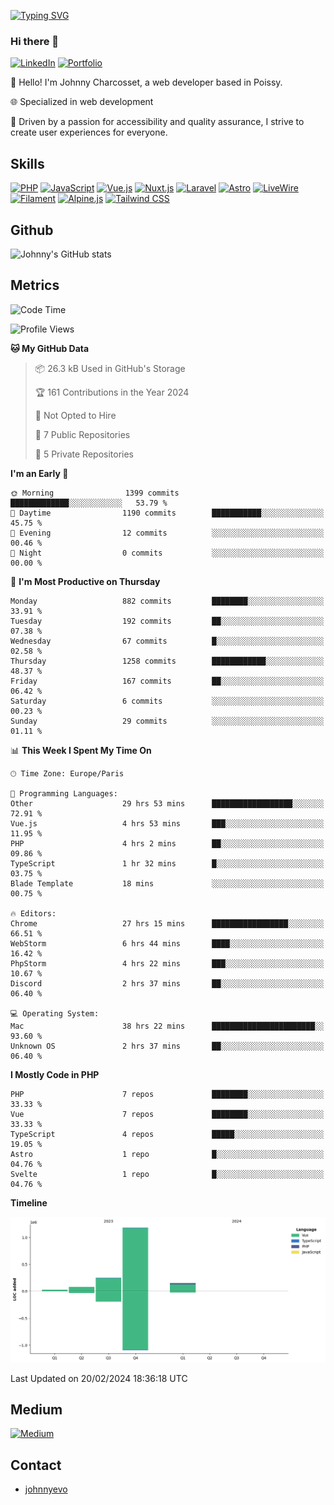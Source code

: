 [![Typing SVG](https://readme-typing-svg.demolab.com?font=Fira+Code&pause=1000&random=false&width=435&lines=Johnny+Charcosset;Web+Developer)](https://git.io/typing-svg)

### Hi there 👋
[![LinkedIn](https://img.shields.io/badge/LinkedIn-0077B5?style=for-the-badge&logo=linkedin&logoColor=white)](https://www.linkedin.com/in/johnny-charcosset/)
[![Portfolio](https://img.shields.io/badge/Portfolio-4285F4?style=for-the-badge&logo=google-chrome&logoColor=white)](https://johnnyevo.github.io/)

👋 Hello! I'm Johnny Charcosset, a web developer based in Poissy.

🌐 Specialized in web development

🚀 Driven by a passion for accessibility and quality assurance, I strive to create user experiences for everyone.

## Skills

[![PHP](https://img.shields.io/badge/PHP-777BB4?style=for-the-badge&logo=php&logoColor=white)](https://www.php.net/)
[![JavaScript](https://img.shields.io/badge/JavaScript-F7DF1E?style=for-the-badge&logo=javascript&logoColor=black)](https://developer.mozilla.org/en-US/docs/Web/JavaScript)
[![Vue.js](https://img.shields.io/badge/Vue.js-4FC08D?style=for-the-badge&logo=vue.js&logoColor=white)](https://vuejs.org/)
[![Nuxt.js](https://img.shields.io/badge/Nuxt.js-00C58E?style=for-the-badge&logo=nuxt.js&logoColor=white)](https://nuxtjs.org/)
[![Laravel](https://img.shields.io/badge/Laravel-FF2D20?style=for-the-badge&logo=laravel&logoColor=white)](https://laravel.com/)
[![Astro](https://img.shields.io/badge/Astro-0B3E59?style=for-the-badge&logo=astro&logoColor=white)](https://astro.build/)
[![LiveWire](https://img.shields.io/badge/LiveWire-FF3E00?style=for-the-badge&logo=livewire&logoColor=white)](https://laravel-livewire.com/)
[![Filament](https://img.shields.io/badge/Filament-253E46?style=for-the-badge&logo=https://filamentphp.com/favicon/favicon-32x32.png?v=w1dBNxT7Wg&logoColor=white)](https://filamentadmin.com/)
[![Alpine.js](https://img.shields.io/badge/Alpine.js-8BC0D0?style=for-the-badge&logo=alpine.js&logoColor=black)](https://alpinejs.dev/)
[![Tailwind CSS](https://img.shields.io/badge/Tailwind_CSS-38B2AC?style=for-the-badge&logo=tailwind-css&logoColor=white)](https://tailwindcss.com/)

## Github

![Johnny's GitHub stats](https://github-readme-stats.vercel.app/api?username=JohnnyEvo&show_icons=true&theme=transparent)

## Metrics

<!--START_SECTION:waka-->
![Code Time](http://img.shields.io/badge/Code%20Time-84%20hrs%2033%20mins-blue)

![Profile Views](http://img.shields.io/badge/Profile%20Views-0-blue)

**🐱 My GitHub Data** 

> 📦 26.3 kB Used in GitHub's Storage 
 > 
> 🏆 161 Contributions in the Year 2024
 > 
> 🚫 Not Opted to Hire
 > 
> 📜 7 Public Repositories 
 > 
> 🔑 5 Private Repositories 
 > 
**I'm an Early 🐤** 

```text
🌞 Morning                1399 commits        █████████████░░░░░░░░░░░░   53.79 % 
🌆 Daytime                1190 commits        ███████████░░░░░░░░░░░░░░   45.75 % 
🌃 Evening                12 commits          ░░░░░░░░░░░░░░░░░░░░░░░░░   00.46 % 
🌙 Night                  0 commits           ░░░░░░░░░░░░░░░░░░░░░░░░░   00.00 % 
```
📅 **I'm Most Productive on Thursday** 

```text
Monday                   882 commits         ████████░░░░░░░░░░░░░░░░░   33.91 % 
Tuesday                  192 commits         ██░░░░░░░░░░░░░░░░░░░░░░░   07.38 % 
Wednesday                67 commits          █░░░░░░░░░░░░░░░░░░░░░░░░   02.58 % 
Thursday                 1258 commits        ████████████░░░░░░░░░░░░░   48.37 % 
Friday                   167 commits         ██░░░░░░░░░░░░░░░░░░░░░░░   06.42 % 
Saturday                 6 commits           ░░░░░░░░░░░░░░░░░░░░░░░░░   00.23 % 
Sunday                   29 commits          ░░░░░░░░░░░░░░░░░░░░░░░░░   01.11 % 
```


📊 **This Week I Spent My Time On** 

```text
🕑︎ Time Zone: Europe/Paris

💬 Programming Languages: 
Other                    29 hrs 53 mins      ██████████████████░░░░░░░   72.91 % 
Vue.js                   4 hrs 53 mins       ███░░░░░░░░░░░░░░░░░░░░░░   11.95 % 
PHP                      4 hrs 2 mins        ██░░░░░░░░░░░░░░░░░░░░░░░   09.86 % 
TypeScript               1 hr 32 mins        █░░░░░░░░░░░░░░░░░░░░░░░░   03.75 % 
Blade Template           18 mins             ░░░░░░░░░░░░░░░░░░░░░░░░░   00.75 % 

🔥 Editors: 
Chrome                   27 hrs 15 mins      █████████████████░░░░░░░░   66.51 % 
WebStorm                 6 hrs 44 mins       ████░░░░░░░░░░░░░░░░░░░░░   16.42 % 
PhpStorm                 4 hrs 22 mins       ███░░░░░░░░░░░░░░░░░░░░░░   10.67 % 
Discord                  2 hrs 37 mins       ██░░░░░░░░░░░░░░░░░░░░░░░   06.40 % 

💻 Operating System: 
Mac                      38 hrs 22 mins      ███████████████████████░░   93.60 % 
Unknown OS               2 hrs 37 mins       ██░░░░░░░░░░░░░░░░░░░░░░░   06.40 % 
```

**I Mostly Code in PHP** 

```text
PHP                      7 repos             ████████░░░░░░░░░░░░░░░░░   33.33 % 
Vue                      7 repos             ████████░░░░░░░░░░░░░░░░░   33.33 % 
TypeScript               4 repos             █████░░░░░░░░░░░░░░░░░░░░   19.05 % 
Astro                    1 repo              █░░░░░░░░░░░░░░░░░░░░░░░░   04.76 % 
Svelte                   1 repo              █░░░░░░░░░░░░░░░░░░░░░░░░   04.76 % 
```



**Timeline**

![Lines of Code chart](https://raw.githubusercontent.com/JohnnyEvo/JohnnyEvo/main/assets/bar_graph.png)


 Last Updated on 20/02/2024 18:36:18 UTC
<!--END_SECTION:waka-->

## Medium

[![Medium](https://github-readme-medium.vercel.app/?username=johnny.charcosset&limit=3)](https://medium.com/@@johnny.charcosset)

## Contact

- [johnnyevo](https://johnnyevo.github.io/)
